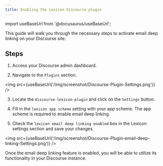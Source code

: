 ```yaml
---
title: Enabling the Lexicon Discourse plugin
---
```


import useBaseUrl from '@docusaurus/useBaseUrl';

This guide will walk you through the necessary steps to activate email deep linking on your Discourse site.

## Steps

1. Access your Discourse admin dashboard.

2. Navigate to the `Plugins` section.

<img src={useBaseUrl('/img/screenshot/Discourse-Plugin-Settings.png')} />

3. Locate the `discourse-lexicon-plugin` and click on the `Settings` button.

4. Fill in the `lexicon app scheme` setting with your app scheme. The app scheme is required to enable email deep linking.

5. Check the `lexicon email deep linking enabled` box in the Lexicon settings section and save your changes.

<img src={useBaseUrl('/img/screenshot/Discourse-Plugin-email-deep-linking-Settings.png')} />

Once the email deep linking feature is enabled, you will be able to utilize its functionality in your Discourse instance.
